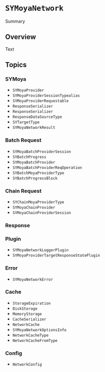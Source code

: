 # ``SYMoyaNetwork``

<!--@START_MENU_TOKEN@-->Summary<!--@END_MENU_TOKEN@-->

## Overview

<!--@START_MENU_TOKEN@-->Text<!--@END_MENU_TOKEN@-->

## Topics

### SYMoya
- ``SYMoyaProvider``
- ``SYMoyaProviderSessionTypealias``
- ``SYMoyaProviderRequestable``
- ``ResponseSerializer``
- ``ResponseSerializer``
- ``ResponseDataSourceType``
- ``SYTargetType``
- ``SYMoyaNetworkResult``

### Batch Request
- ``SYMoyaBatchProviderSession``
- ``SYBatchProgress``
- ``SYMoyaBatchProvider``
- ``SYMoyaBatchProviderReqOperation``
- ``SYBatchMoyaProviderType``
- ``SYBatchProgressBlock``

### Chain Request
- ``SYChainMoyaProviderType``
- ``SYMoyaChainProvider``
- ``SYMoyaChainProviderSession``

### Response 


### Plugin
- ``SYMoyaNetworkLoggerPlugin``
- ``SYMoyaProviderTargetResponseStatePlugin``

### Error
- ``SYMoyaNetworkError``

### Cache
- ``StorageExpiration``
- ``DiskStorage``
- ``MemoryStorage``
- ``CacheSerializer``
- ``NetworkCache``
- ``SYMoyaNetworkOptionsInfo``
- ``NetworkCacheType``
- ``NetworkCacheFromType``

### Config
- ``NetworkConfig``
